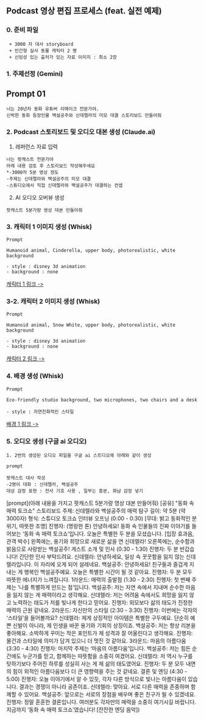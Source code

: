 
## Podcast 영상 편집 프로세스 (feat. 실전 예제)


### 0. 준비 파일
```
 + 3000 자 대사 storyboard
 + 인간형 실사 동물 캐릭터 2 명
 + 신빙성 있는 출처가 있는 자료 이미지 : 최소 2장
```

### 1. 주제선정  (Gemini)

## Prompt 01
```
너는 20년차 동화 유튜버 리메이크 전문가야. 
신박한 동화 등장인물 백설공주와 신데렐라의 미모 대결 스토리보드 만들어줘
```

### 2. Podcast 스토리보드 및 오디오 대본 생성 (Claude.ai)

1. 레퍼런스 자료 입력
```
너는 팟캐스트 전문가야 
아래 내용 검토 후 스토리보드 작성해주세요
*-3000자 5분 영상 정도
-주제는 신데렐라와 백설공주의 미모 대결 
-스튜디오에서 직접 신데렐라와 백설공주가 대결하는 컨셉
```

2. AI 오디오 오버뷰 생성
```
팟캐스트 5분가량 영상 대본 만들어줘
```


### 3. 캐릭터 1 이미지 생성 (Whisk)
```
Prompt

Humanoid animal, Cinderella, upper body, photorealistic, white background

- style : disney 3d animation
- background : none
```
[캐릭터 1 링크 ->](https://labs.google/fx/tools/whisk/share/68lmdl4290000)

### 3-2. 캐릭터 2 이미지 생성 (Whisk)
```
Prompt

Humanoid animal, Snow White, upper body, photorealistic, white background

- style : disney 3d animation
- background : none
```
[캐릭터 2 링크 ->](https://labs.google/fx/tools/whisk/share/2bvtgliaog000)

### 4. 배경 생성 (Whisk)
```
Prompt

Eco-friendly studio background, two microphones, two chairs and a desk

- style : 자연친화적인 스타일
```
[배경 1 링크 ->](https://labs.google/fx/tools/whisk/share/3pl1kskvu0000)

### 5. 오디오 생성 (구글 ai 오디오)

```
1. 2번의 생성된 오디오 파일을 구글 ai 스트디오에 아래와 같이 생성

prompt 

팟캐스트 대사 작성
-2명이 대화 : 신데렐라, 백설공주
대상 감정 표현 : 전사 기호 사용 , 일부는 흥분, 화남 감정 넣기
```
[prompt](아래 내용을 가지고 팟캐스트 5분가량 영상 대본 만들어줘)
[공유]
"동화 속 매력 토크쇼" 스토리보드 주제: 신데렐라와 백설공주의 매력 탐구 길이: 약 5분 (약 3000자) 형식: 스튜디오 토크쇼 인터뷰
오프닝 (0:00 - 0:30)
[무대: 밝고 동화적인 분위기, 따뜻한 조명] 진행자: (명랑한 톤) 안녕하세요! 동화 속 인물들의 진짜 이야기를 들어보는 ‘동화 속 매력 토크쇼’입니다. 오늘은 특별한 두 분을 모셨습니다. [입장 효과음, 관객 박수] 왼쪽에는, 용기와 희망으로 새로운 삶을 연 신데렐라! 오른쪽에는, 순수함과 밝음으로 사랑받는 백설공주!
게스트 소개 및 인사 (0:30 - 1:30)
진행자: 두 분 반갑습니다! 간단한 인사 부탁드려요. 신데렐라: 안녕하세요, 일상 속 꿋꿋함을 잃지 않는 신데렐라입니다. 이 자리에 오게 되어 설레네요. 백설공주: 안녕하세요! 친구들과 즐겁게 지내는 게 행복인 백설공주예요. 오늘은 특별한 시간이 될 것 같아요. 진행자: 두 분 모두 따뜻한 에너지가 느껴집니다.
1라운드: 매력의 출발점 (1:30 - 2:30)
진행자: 첫 번째 주제는 ‘나를 특별하게 만드는 점’입니다. 백설공주: 저는 자연 속에서 지내며 순수한 마음을 잃지 않는 게 매력이라고 생각해요. 신데렐라: 저는 어려움 속에서도 희망을 잃지 않고 노력하는 태도가 저를 빛나게 한다고 믿어요. 진행자: 외모보다 삶의 태도가 진정한 매력의 근원 같네요.
2라운드: 자신만의 스타일 (2:30 - 3:30)
진행자: 이번에는 각자의 ‘스타일’을 들어볼까요? 신데렐라: 제게 상징적인 아이템은 특별한 구두예요. 단순히 예쁜 신발이 아니라, 제 인생을 바꾼 용기와 기회의 상징이죠. 백설공주: 저는 항상 리본을 좋아해요. 소박하게 꾸미는 작은 포인트가 제 성격과 잘 어울린다고 생각해요. 진행자: 물건과 스타일에 의미가 담겨 있으니 더 멋진 것 같아요.
3라운드: 마음의 아름다움 (3:30 - 4:30)
진행자: 마지막 주제는 ‘마음의 아름다움’입니다. 백설공주: 저는 힘든 순간에도 누군가를 믿고, 함께하는 따뜻함을 소중히 여겼어요. 신데렐라: 저 역시 누구를 탓하기보다 주어진 하루를 성실히 사는 게 제 삶의 태도였어요. 진행자: 두 분 모두 내면의 힘이 외적인 아름다움보다 더 큰 영향력을 주는 것 같네요.
결론 및 엔딩 (4:30 - 5:00)
진행자: 오늘 이야기에서 알 수 있듯, 각자 다른 방식으로 빛나는 아름다움이 있습니다. 결과는 경쟁이 아니라 공존이죠. 신데렐라: 맞아요. 서로 다른 매력을 존중하며 함께할 수 있어요. 백설공주: 앞으로는 서로의 장점을 배우며 좋은 친구가 될 수 있겠네요. 진행자: 정말 훈훈한 결론입니다. 여러분도 각자만의 매력을 소중히 여기시길 바랍니다. 지금까지 ‘동화 속 매력 토크쇼’였습니다! [잔잔한 엔딩 음악])
```